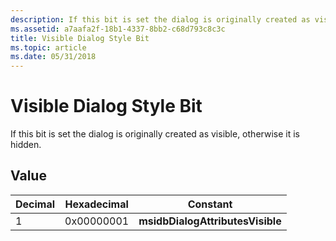 ```yaml
---
description: If this bit is set the dialog is originally created as visible, otherwise it is hidden.
ms.assetid: a7aafa2f-18b1-4337-8bb2-c68d793c8c3c
title: Visible Dialog Style Bit
ms.topic: article
ms.date: 05/31/2018
---
```


# Visible Dialog Style Bit

If this bit is set the dialog is originally created as visible, otherwise it is hidden.

## Value



| Decimal | Hexadecimal | Constant                         |
|---------|-------------|----------------------------------|
| 1       | 0x00000001  | **msidbDialogAttributesVisible** |



 

 

 



